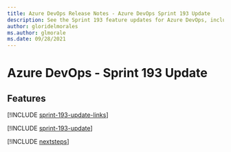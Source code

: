 ```yaml
---
title: Azure DevOps Release Notes - Azure DevOps Sprint 193 Update
description: See the Sprint 193 feature updates for Azure DevOps, including next steps.
author: gloridelmorales
ms.author: glmorale
ms.date: 09/28/2021
---
```


# Azure DevOps - Sprint 193 Update

## Features

[!INCLUDE [sprint-193-update-links](../includes/general/sprint-193-update-links.md)]

[!INCLUDE [sprint-193-update](../includes/general/sprint-193-update.md)]

[!INCLUDE [nextsteps](../includes/nextsteps.md)]